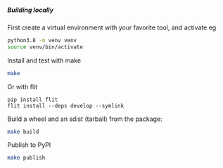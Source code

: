 ##### Building locally

First create a virtual environment with your favorite tool, and activate eg
```bash
python3.8 -m venv venv
source venv/bin/activate
```

Install and test with make
```bash
make
```

Or with flit
```
pip install flit
flit install --deps develop --symlink
```

Build a wheel and an sdist (tarball) from the package:
```bash
make build
```

Publish to PyPI
```bash
make publish
```